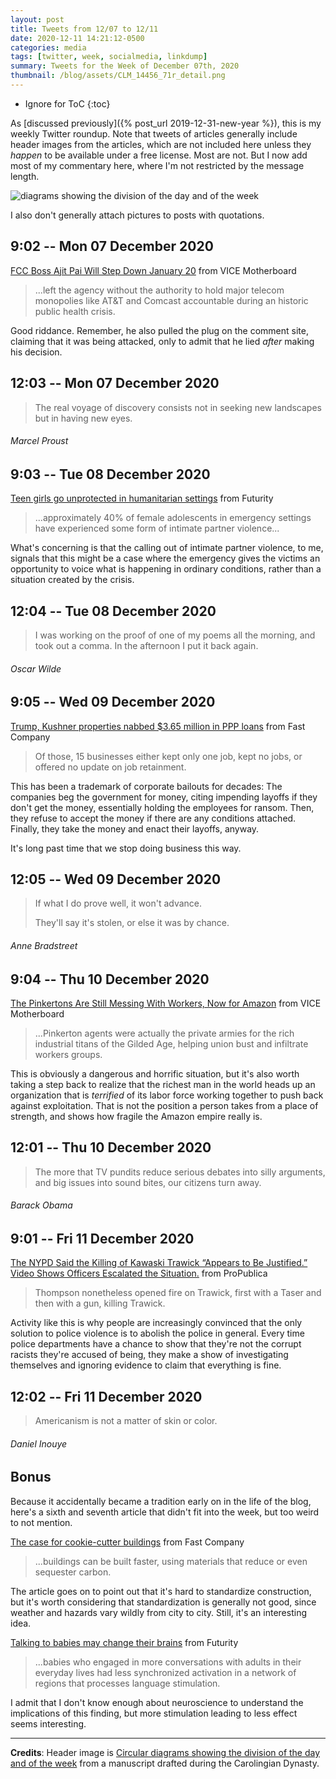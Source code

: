 ```yaml
---
layout: post
title: Tweets from 12/07 to 12/11
date: 2020-12-11 14:21:12-0500
categories: media
tags: [twitter, week, socialmedia, linkdump]
summary: Tweets for the Week of December 07th, 2020
thumbnail: /blog/assets/CLM_14456_71r_detail.png
---
```


* Ignore for ToC
{:toc}

As [discussed previously]({% post_url 2019-12-31-new-year %}), this is my weekly Twitter roundup.  Note that tweets of articles generally include header images from the articles, which are not included here unless they *happen* to be available under a free license.  Most are not.  But I now add most of my commentary here, where I'm not restricted by the message length.

![diagrams showing the division of the day and of the week](/blog/assets/CLM_14456_71r_detail.png "diagrams showing the division of the day and of the week")

I also don't generally attach pictures to posts with quotations.

## 9:02 -- Mon 07 December 2020

[<i class="fab fa-twitter-square"></i>](https://jcolag.github.io/twitter/1335947671815606272) [FCC Boss Ajit Pai Will Step Down January 20](https://www.vice.com/en/article/3ankej/fcc-boss-ajit-pai-will-step-down-january-20) from VICE Motherboard

 > ...left the agency without the authority to hold major telecom monopolies like AT&T and Comcast accountable during an historic public health crisis.

Good riddance.  Remember, he also pulled the plug on the comment site, claiming that it was being attacked, only to admit that he lied *after* making his decision.

## 12:03 -- Mon 07 December 2020

[<i class="fab fa-twitter"></i>](https://jcolag.github.io/twitter/1335993221818695682)

 > The real voyage of discovery consists not in seeking new landscapes but in having new eyes.

###### Marcel Proust

## 9:03 -- Tue 08 December 2020

[<i class="fab fa-twitter-square"></i>](https://jcolag.github.io/twitter/1336310311477891074) [Teen girls go unprotected in humanitarian settings](https://www.futurity.org/gender-based-violence-humanitarian-settings-2479932-2/) from Futurity

 > ...approximately 40% of female adolescents in emergency settings have experienced some form of intimate partner violence...

What's concerning is that the calling out of intimate partner violence, to me, signals that this might be a case where the emergency gives the victims an opportunity to voice what is happening in ordinary conditions, rather than a situation created by the crisis.

## 12:04 -- Tue 08 December 2020

[<i class="fab fa-twitter"></i>](https://jcolag.github.io/twitter/1336355861615181825)

 > I was working on the proof of one of my poems all the morning, and took out a comma. In the afternoon I put it back again.

###### Oscar Wilde

## 9:05 -- Wed 09 December 2020

[<i class="fab fa-twitter-square"></i>](https://jcolag.github.io/twitter/1336673202622251010) [Trump, Kushner properties nabbed $3.65 million in PPP loans](https://www.fastcompany.com/90581820/trump-kushner-properties-nabbed-3-65-million-in-ppp-loans) from Fast Company

 > Of those, 15 businesses either kept only one job, kept no jobs, or offered no update on job retainment.

This has been a trademark of corporate bailouts for decades:  The companies beg the government for money, citing impending layoffs if they don't get the money, essentially holding the employees for ransom.  Then, they refuse to accept the money if there are any conditions attached.  Finally, they take the money and enact their layoffs, anyway.

It's long past time that we stop doing business this way.

## 12:05 -- Wed 09 December 2020

[<i class="fab fa-twitter"></i>](https://jcolag.github.io/twitter/1336718501571137536)

 > If what I do prove well, it won't advance.
 >
 > They'll say it's stolen, or else it was by chance.

###### Anne Bradstreet

## 9:04 -- Thu 10 December 2020

[<i class="fab fa-twitter-square"></i>](https://jcolag.github.io/twitter/1337035338636808197) [The Pinkertons Are Still Messing With Workers, Now for Amazon](https://www.vice.com/en/article/akdkva/the-pinkertons-are-still-messing-with-workers-now-for-amazon) from VICE Motherboard

 > ...Pinkerton agents were actually the private armies for the rich industrial titans of the Gilded Age, helping union bust and infiltrate workers groups.

This is obviously a dangerous and horrific situation, but it's also worth taking a step back to realize that the richest man in the world heads up an organization that is *terrified* of its labor force working together to push back against exploitation.  That is not the position a person takes from a place of strength, and shows how fragile the Amazon empire really is.

## 12:01 -- Thu 10 December 2020

[<i class="fab fa-twitter"></i>](https://jcolag.github.io/twitter/1337079882338058246)

 > The more that TV pundits reduce serious debates into silly arguments, and big issues into sound bites, our citizens turn away.

###### Barack Obama

## 9:01 -- Fri 11 December 2020

[<i class="fab fa-twitter-square"></i>](https://jcolag.github.io/twitter/1337396971708047362) [The NYPD Said the Killing of Kawaski Trawick “Appears to Be Justified.” Video Shows Officers Escalated the Situation.](https://www.propublica.org/article/the-nypd-said-the-killing-of-kawaski-trawick-appears-to-be-justified-video-shows-officers-escalated-the-situation#1014277) from ProPublica

 > Thompson nonetheless opened fire on Trawick, first with a Taser and then with a gun, killing Trawick.

Activity like this is why people are increasingly convinced that the only solution to police violence is to abolish the police in general.  Every time police departments have a chance to show that they're not the corrupt racists they're accused of being, they make a show of investigating themselves and ignoring evidence to claim that everything is fine.

## 12:02 -- Fri 11 December 2020

[<i class="fab fa-twitter"></i>](https://jcolag.github.io/twitter/1337442522038091776)

 > Americanism is not a matter of skin or color.

###### Daniel Inouye

## Bonus

Because it accidentally became a tradition early on in the life of the blog, here's a sixth and seventh article that didn't fit into the week, but too weird to not mention.

<i class="fas fa-square"></i> [The case for cookie-cutter buildings](https://www.fastcompany.com/90581254/the-case-for-cookie-cutter-buildings?partner=feedburner) from Fast Company

 > ...buildings can be built faster, using materials that reduce or even sequester carbon.

The article goes on to point out that it's hard to standardize construction, but it's worth considering that standardization is generally not good, since weather and hazards vary wildly from city to city.  Still, it's an interesting idea.

<i class="fas fa-square"></i> [Talking to babies may change their brains](https://www.futurity.org/talking-to-babies-brain-development-2482122-2/) from Futurity

 > ...babies who engaged in more conversations with adults in their everyday lives had less synchronized activation in a network of regions that processes language stimulation.

I admit that I don't know enough about neuroscience to understand the implications of this finding, but more stimulation leading to less effect seems interesting.

* * *

**Credits**:  Header image is [Circular diagrams showing the division of the day and of the week](https://en.wikipedia.org/wiki/Week#/media/File:CLM_14456_71r_detail.jpg) from a manuscript drafted during the Carolingian Dynasty.
